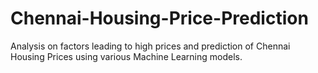 # Chennai-Housing-Price-Prediction
Analysis on factors leading to high prices and prediction of Chennai Housing Prices using various Machine Learning models.
